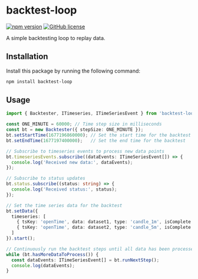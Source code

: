 # backtest-loop

[![npm version](https://badge.fury.io/js/backtest-loop.svg)](https://www.npmjs.com/package/backtest-loop)
[![GitHub license](https://img.shields.io/github/license/focus1691/backtest-loop.svg)](https://github.com/focus1691/backtest-loop/blob/master/LICENSE)

A simple backtesting loop to replay data.

## Installation

Install this package by running the following command:

```bash
npm install backtest-loop
```

## Usage

```ts
import { Backtester, ITimeseries, ITimeSeriesEvent } from 'backtest-loop';

const ONE_MINUTE = 60000; // Time step size in milliseconds
const bt = new Backtester({ stepSize: ONE_MINUTE });
bt.setStartTime(1677196860000); // Set the start time for the backtest
bt.setEndTime(1677197400000);   // Set the end time for the backtest

// Subscribe to timeseries events to process new data points
bt.timeseriesEvents.subscribe((dataEvents: ITimeSeriesEvent[]) => {
  console.log('Received new data:', dataEvents);
});

// Subscribe to status updates
bt.status.subscribe((status: string) => {
  console.log('Received status:', status);
});

// Set the time series data for the backtest
bt.setData({
  timeseries: [
    { tsKey: 'openTime', data: dataset1, type: 'candle_1m', isComplete: false },
    { tsKey: 'openTime', data: dataset2, type: 'candle_5m', isComplete: false },
  ]
}).start();

// Continuously run the backtest steps until all data has been processed
while (bt.hasMoreDataToProcess()) {
  const dataEvents: ITimeSeriesEvent[] = bt.runNextStep();
  console.log(dataEvents);
}

```
